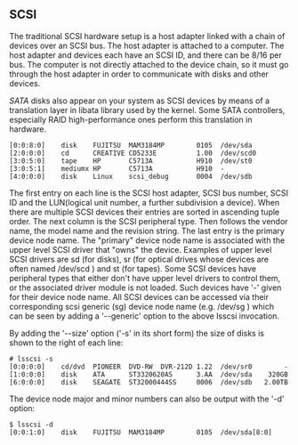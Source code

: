 ## SCSI
The traditional SCSI hardware setup is a host adapter linked with a chain of devices over an SCSI bus. The host adapter is attached to a computer. The host adapter and devices each have an SCSI ID, and there can be 8/16 per bus. The computer is not directly attached to the device chain, so it must go through the host adapter in order to communicate with disks and other devices.

*SATA* disks also appear on your system as SCSI devices by means of a translation layer in libata library used by the kernel. Some SATA controllers, especially RAID high-performance ones perform this translation in hardware.
```{r, engine='bash', count_lines}
[0:0:8:0]    disk    FUJITSU  MAM3184MP        0105  /dev/sda
[2:0:0:0]    cd      CREATIVE CD5233E          1.00  /dev/scd0
[3:0:5:0]    tape    HP       C5713A           H910  /dev/st0
[3:0:5:1]    mediumx HP       C5713A           H910  -
[4:0:0:0]    disk    Linux    scsi_debug       0004  /dev/sdb
```

The first entry on each line is the SCSI host adapter, SCSI bus number, SCSI ID and the LUN(logical unit number, a further subdivision a device). When there are multiple SCSI devices their entries are sorted in ascending tuple order. The next column is the SCSI peripheral type. Then follows the vendor name, the model name and the revision string. The last entry is the primary device node name. The "primary" device node name is associated with the upper level SCSI driver that "owns" the device. Examples of upper level SCSI drivers are sd (for disks), sr (for optical drives whose devices are often named /dev/scd<n> ) and st (for tapes). Some SCSI devices have peripheral types that either don't have upper level drivers to control them, or the associated driver module is not loaded. Such devices have '-' given for their device node name. All SCSI devices can be accessed via their corresponding scsi generic (sg) device node name (e.g. /dev/sg<n> ) which can be seen by adding a '--generic' option to the above lsscsi invocation.

By adding the '--size' option ('-s' in its short form) the size of disks is shown to the right of each line:

```{r, engine='bash', count_lines}
# lsscsi -s 
[0:0:0:0]    cd/dvd  PIONEER  DVD-RW  DVR-212D 1.22  /dev/sr0        - 
[1:0:0:0]    disk    ATA      ST3320620AS      3.AA  /dev/sda    320GB 
[6:0:0:0]    disk    SEAGATE  ST32000444SS     0006  /dev/sdb   2.00TB 
```

The device node major and minor numbers can also be output with the '-d' option:
```{r, engine='bash', count_lines}
$ lsscsi -d
[0:0:1:0]    disk    FUJITSU  MAM3184MP        0105  /dev/sda[8:0]
```





